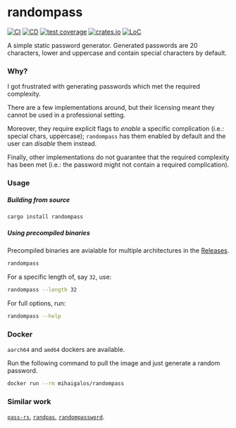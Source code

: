 # randompass

[![CI](https://github.com/mihaigalos/randompass/actions/workflows/ci.yaml/badge.svg)](https://github.com/mihaigalos/randompass/actions/workflows/ci.yaml)
[![CD](https://github.com/mihaigalos/randompass/actions/workflows/cd.yaml/badge.svg)](https://github.com/mihaigalos/randompass/actions/workflows/cd.yaml)
[![test coverage](https://codecov.io/gh/mihaigalos/randompass/branch/main/graph/badge.svg?token=WZPOJXZKCY)](https://codecov.io/gh/mihaigalos/randompass)
[![crates.io](https://img.shields.io/crates/d/randompass.svg)](https://crates.io/crates/randompass)
[![LoC](https://tokei.rs/b1/github/mihaigalos/randompass)](https://github.com/mihaigalos/randompass)

A simple static password generator.
Generated passwords are 20 characters, lower and uppercase and contain special characters by default.

### Why?

I got frustrated with generating passwords which met the required complexity.

There are a few implementations around, but their licensing meant they cannot be used in a professional setting.

Moreover, they require explicit flags to _enable_ a specific complication (i.e.: special chars, uppercase); `randompass` has them enabled by default and the user can _disable_ them instead.

Finally, other implementations do not guarantee that the required complexity has been met (i.e.: the password might not contain a required complication).

### Usage

##### Building from source

```bash
cargo install randompass
```

##### Using precompiled binaries

Precompiled binaries are avialable for multiple architectures in the [Releases](https://github.com/mihaigalos/randompass/releases).

```bash
randompass
```

For a specific length of, say `32`, use:
```bash
randompass --length 32
```

For full options, run:
```bash
randompass --help
```

### Docker

`aarch64` and `amd64` dockers are available.

Run the following command to pull the image and just generate a random password.

```bash
docker run --rm mihaigalos/randompass
```

### Similar work

[`pass-rs`](https://github.com/Jarusk/pass-rs), [`randpas`](https://github.com/ProCode2/randpas), [`randompassword`](https://github.com/pshc/randompassword).
